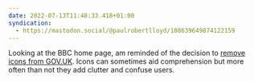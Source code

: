 ```yaml
---
date: 2022-07-13T11:48:33.418+01:00
syndication:
  - https://mastodon.social/@paulrobertlloyd/108639649874122159
---
```


Looking at the BBC home page, am reminded of the decision to [remove icons from GOV.UK](https://gds.blog.gov.uk/2013/06/18/retiring-our-icons/). Icons can sometimes aid comprehension but more often than not they add clutter and confuse users.
